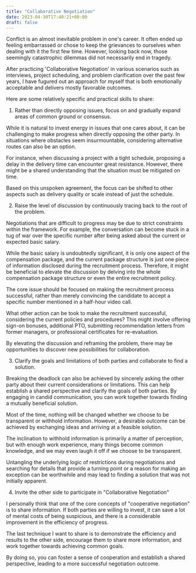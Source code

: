 ```yaml
---
title: "Collaborative Negotiation"
date: 2023-04-30T17:40:21+08:00
draft: false
---
```


Conflict is an almost inevitable problem in one's career. It often ended up feeling embarrassed or chose to keep the grievances to ourselves when dealing with it the first few time. However, looking back now, those seemingly catastrophic dilemmas did not necessarily end in tragedy.

After practicing 'Collaborative Negotiation' in various scenarios such as interviews, project scheduling, and problem clarification over the past few years, I have fugured out an approach for myself that is both emotionally acceptable and delivers mostly favorable outcomes.

Here are some relatively specific and practical skills to share:

<!--more-->

1. Rather than directly opposing issues, focus on and gradually expand areas of common ground or consensus.

While it is natural to invest energy in issues that one cares about, it can be challenging to make progress when directly opposing the other party. In situations where obstacles seem insurmountable, considering alternative routes can also be an option.

For instance, when discussing a project with a tight schedule, proposing a delay in the delivery time can encounter great resistance. However, there might be a shared understanding that the situation must be mitigated on time.

Based on this unspoken agreement, the focus can be shifted to other aspects such as delivery quality or scale instead of just the schedule.

2. Raise the level of discussion by continuously tracing back to the root of the problem.

Negotiations that are difficult to progress may be due to strict constraints within the framework. For example, the conversation can become stuck in a tug of war over the specific number after being asked about the current or expected basic salary.

While the basic salary is undoubtedly significant, it is only one aspect of the compensation package, and the current package structure is just one piece of information disclosed during the recruitment process. Therefore, it might be beneficial to elevate the discussion by delving into the whole compensation package structure or even the entire recruitment policy.

The core issue should be focused on making the recruitment process successful, rather than merely convincing the candidate to accept a specific number mentioned in a half-hour video call.

What other action can be took to make the recruitment successful, considering the current policies and procedures? This might involve offering sign-on bonuses, additional PTO, submitting recommendation letters from former managers, or professional certificates for re-evaluation.

By elevating the discussion and reframing the problem, there may be opportunities to discover new possibilities for collaboration.

3. Clarify the goals and limitations of both parties and collaborate to find a solution.

Breaking the deadlock can also be achieved by sincerely asking the other party about their current considerations or limitations. This can help establish a shared perspective and clarify the goals of both parties. By engaging in candid communication, you can work together towards finding a mutually beneficial solution.

Most of the time, nothing will be changed whether we choose to be transparent or withhold information. However, a desirable outcome can be achieved by exchanging ideas and arriving at a feasible solution.

The inclination to withhold information is primarily a matter of perception, but with enough work experience, many things become common knowledge, and we may even laugh it off if we choose to be transparent.

Untangling the underlying logic of restrictions during negotiations and searching for details that provide a turning point or a reason for making an exception can be worthwhile and may lead to finding a solution that was not initially apparent.

4. Invite the other side to participate in "Collaborative Negotiation"

I personally think that one of the core concepts of "cooperative negotiation" is to share information. If both parties are willing to invest, it can save a lot of mental costs of being suspicious, and there is a considerable improvement in the efficiency of progress.

The last technique I want to share is to demonstrate the efficiency and results to the other side, encourage them to share more information, and work together towards achieving common goals.

By doing so, you can foster a sense of cooperation and establish a shared perspective, leading to a more successful negotiation outcome.
